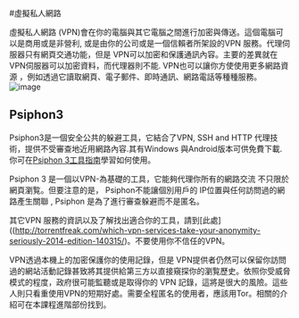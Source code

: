 [Title]: # (私人虛擬網路)
[Order]: # (8)

#虛擬私人網路

虛擬私人網路 (VPN)會在你的電腦與其它電腦之間進行加密與傳送。這個電腦可以是商用或是非營利, 或是由你的公司或是一個信賴者所架設的VPN 服務。代理伺服器只有網頁交通功能，但是 VPN可以加密和保護通訊內容。主要的差異就在 VPN伺服器可以加密資料，而代理器則不能. VPN也可以讓你方使使用更多網路資源 ，例如透過它讀取網頁、電子郵件、即時通訊、網路電話等種種服務。
![image](internetb4.png)

## Psiphon3

Psiphon3是一個安全公共的躲避工具，它結合了VPN, SSH and HTTP 代理技術，提供不受審查地近用網路內容.其有Windows 與Android版本可供免費下載. 你可在[Psiphon 3工具指南](umbrella://lesson/psiphon)學習如何使用。

Psiphon 3 是一個以VPN-為基礎的工具，它能夠代理你所有的網路交流 不只限於網頁瀏覧。但要注意的是， Psiphon不能讓個別用戶的 IP位置與任何訪問過的網路產生關聯 , Psiphon 是為了進行審查躲避而不是匿名。

其它VPN 服務的資訊以及了解找出適合你的工具，請到[此處]((http://torrentfreak.com/which-vpn-services-take-your-anonymity-seriously-2014-edition-140315/)。不要使用你不信任的VPN。

VPN透過本機上的加密保護你的使用記錄，但是 VPN提供者仍然可以保留你訪問過的網站活動記錄甚致將其提供給第三方以直接窺探你的瀏覧歷史。依照你受威脅模式的程度，政府很可能監聽或是取得你的 VPN 記錄，這將是很大的風險。這些人則只看重使用VPN的短期好處。需要全程匿名的使用者，應該用Tor。相關的介紹可在本課程進階部份找到。